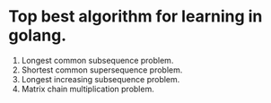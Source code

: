 # Top best algorithm for learning in golang.

1. Longest common subsequence problem.
2. Shortest common supersequence problem.
3. Longest increasing subsequence problem.
4. Matrix chain multiplication problem.
